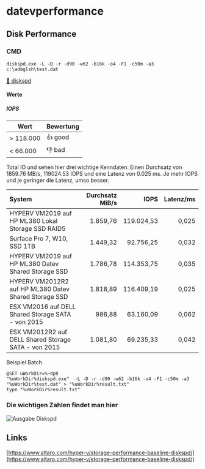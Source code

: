 # datevperformance

## Disk Performance

### CMD

```Shell
diskspd.exe -L -D -r -d90 -w62 -b16k -o4 -F1 -c50m -a3 c:\admglsh\test.dat
```
[:floppy_disk: diskspd](https://github.com/microsoft/diskspd)

#### Werte 
##### IOPS

| Wert     | Bewertung |
|----------|-----------|
|> 118.000 |:+1: good  |
|< 66.000  |:-1: bad   |

Total IO und sehen hier drei wichtige Kenndaten: 
Einen Durchsatz von 1859.76 MB/s, 
119024.53 IOPS und eine 
Latenz von 0.025 ms. 
Je mehr IOPS und je geringer die Latenz, umso besser.


| System                                              | Durchsatz MiB/s |    IOPS    |  Latenz/ms  |
|:----------------------------------------------------|----------------:|-----------:|------------:|
|HYPERV VM2019 auf HP ML380 Lokal Storage SSD RAID5   |   1.859,76      | 119.024,53 |       0,025 |
|Surface Pro 7, W10, SSD 1TB                          |        1.449,32 |  92.756,25 |       0,032 |
|HYPERV VM2019 auf HP ML380 Datev Shared Storage SSD  |    1.786,78     | 114.353,75 |    0,035    |
|HYPERV VM2012R2 auf HP ML380 Datev Shared Storage SSD|    1.818,89     | 116.409,19 |    0,025    |
|ESX VM2016 auf DELL Shared Storage SATA - von 2015   |    986,88       |  63.160,09 |    0,062    |
|ESX VM2012R2 auf DELL Shared Storage SATA - von 2015 |    1.081,80     |  69.235,33 |    0,042    |



Beispiel Batch
```Batch
@SET uWorkDir=%~dp0
"%uWorkDir%diskspd.exe"  -L -D -r -d90 -w62 -b16k -o4 -F1 -c50m -a3 "%uWorkDir%test.dat" > "%uWorkDir%result.txt"
type "%uWorkDir%result.txt"
```
### Die wichtigen Zahlen findet man hier

![Ausgabe Diskspd](https://github.com/glshnu/datevperformance/blob/main/diskspd_result.png)



## Links
[https://www.altaro.com/hyper-v/storage-performance-baseline-diskspd/](https://www.altaro.com/hyper-v/storage-performance-baseline-diskspd/)

